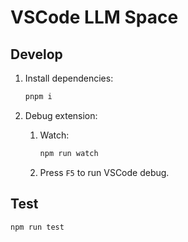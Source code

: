 # VSCode LLM Space

## Develop

1. Install dependencies:

   ```bash
   pnpm i
   ```

1. Debug extension:

   1. Watch:

      ```bash
      npm run watch
      ```

   1. Press `F5` to run VSCode debug.

## Test

```bash
npm run test
```
